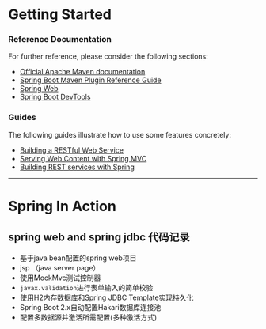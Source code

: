 # Getting Started

### Reference Documentation
For further reference, please consider the following sections:

* [Official Apache Maven documentation](https://maven.apache.org/guides/index.html)
* [Spring Boot Maven Plugin Reference Guide](https://docs.spring.io/spring-boot/docs/2.2.5.RELEASE/maven-plugin/)
* [Spring Web](https://docs.spring.io/spring-boot/docs/2.2.5.RELEASE/reference/htmlsingle/#boot-features-developing-web-applications)
* [Spring Boot DevTools](https://docs.spring.io/spring-boot/docs/2.2.5.RELEASE/reference/htmlsingle/#using-boot-devtools)

### Guides
The following guides illustrate how to use some features concretely:

* [Building a RESTful Web Service](https://spring.io/guides/gs/rest-service/)
* [Serving Web Content with Spring MVC](https://spring.io/guides/gs/serving-web-content/)
* [Building REST services with Spring](https://spring.io/guides/tutorials/bookmarks/)
 

---

# Spring In Action 

## spring web and spring jdbc 代码记录

- 基于java bean配置的spring web项目
- jsp （java server page）
- 使用MockMvc测试控制器
- `javax.validation`进行表单输入的简单校验
- 使用H2内存数据库和Spring JDBC Template实现持久化
- Spring Boot 2.x自动配置Hakari数据库连接池
- 配置多数据源并激活所需配置(多种激活方式)